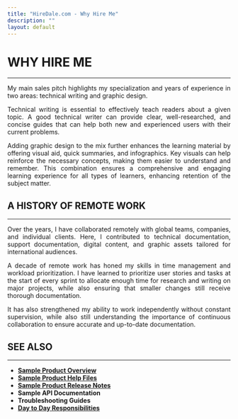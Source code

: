 ```yaml
---
title: "HireDale.com - Why Hire Me"
description: ""
layout: default
---
```


# **WHY HIRE ME**
---
<p style="text-align: justify;">
My main sales pitch highlights my specialization and years of experience in two areas: technical writing and graphic design.
</p>

<p style="text-align: justify;">
Technical writing is essential to effectively teach readers about a given topic. A good technical writer can provide clear, well-researched, and concise guides that can help both new and experienced users with their current problems.  
</p>

<p style="text-align: justify;">
Adding graphic design to the mix further enhances the learning material by offering visual aid, quick summaries, and infographics. Key visuals can help reinforce the necessary concepts, making them easier to understand and remember. This combination ensures a comprehensive and engaging learning experience for all types of learners, enhancing retention of the subject matter.
</p>

## **A HISTORY OF REMOTE WORK**
---
<p style="text-align: justify;">
Over the years, I have collaborated remotely with global teams, companies, and individual clients. Here, I contributed to technical documentation, support documentation, digital content, and graphic assets tailored for international audiences.
</p>

<p style="text-align: justify;">
A decade of remote work has honed my skills in time management and workload prioritization. I have learned to prioritize user stories and tasks at the start of every sprint to allocate enough time for research and writing on major projects, while also ensuring that smaller changes still receive thorough documentation. 
</p>

<p style="text-align: justify;">
It has also strengthened my ability to work independently without constant supervision, while also still understanding the importance of continuous collaboration to ensure accurate and up-to-date documentation.
</p>

## **SEE ALSO**
---

- [**Sample Product Overview**](https://hiredale.github.io/daleydose/)
- [**Sample Product Help Files**](https://hiredale.github.io/daleydose/help-files)
- [**Sample Product Release Notes**](https://hiredale.github.io/daleydose/release-notes-v1.4)
- **Sample API Documentation**
- **Troubleshooting Guides**
- [**Day to Day Responsibilities**](/day-to-day)
